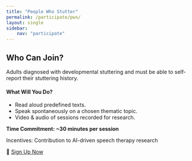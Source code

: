 ```yaml
---
title: "People Who Stutter"
permalink: /participate/pws/
layout: single
sidebar: 
    nav: "participate"
---
```


<div class="content-card">
  <h2>Who Can Join?</h2>
Adults diagnosed with developmental stuttering and must be able to self-report their stuttering history.
</div>

<!-- ## Who Can Join? -->


<div class="content-card">
  <h4>What Will You Do?</h4>
  <ul> 
  <li> Read aloud predefined texts. </li>
  <li> Speak spontaneously on a chosen thematic topic.</li>
  <li> Video & audio of sessions recorded for research.</li>
  </ul>
</div>

<!-- ### What Will You Do?
- Read aloud predefined texts.
- Speak spontaneously on a chosen thematic topic.
- Sessions video & audio recorded for research. -->

**Time Commitment: ~30 minutes per session**

Incentives: Contribution to AI-driven speech therapy research

🔗 [Sign Up Now](https://forms.office.com/r/n4tvC9UY4H)


<!-- ## Ethics and Data Privacy -->
